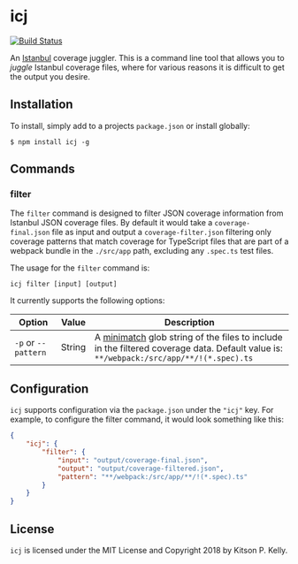 # icj

[![Build Status](https://travis-ci.org/kitsonk/icj.svg?branch=master)](https://travis-ci.org/kitsonk/icj)

An [Istanbul](https://istanbul.js.org/) coverage juggler.  This is a command line tool that allows you to _juggle_ Istanbul coverage files, where for various reasons it is difficult to get the output you desire.

## Installation

To install, simply add to a projects `package.json` or install globally:

```
$ npm install icj -g
```

## Commands

### filter

The `filter` command is designed to filter JSON coverage information from Istanbul JSON coverage files.  By default it would take a `coverage-final.json` file as input and output a `coverage-filter.json` filtering only coverage patterns that match coverage for TypeScript files that are part of a webpack bundle in the `./src/app` path, excluding any `.spec.ts` test files.

The usage for the `filter` command is:

```
icj filter [input] [output]
```

It currently supports the following options:

|Option|Value|Description|
|------|-----|-----------|
|`-p` or `--pattern`|String|A [minimatch](https://github.com/isaacs/minimatch) glob string of the files to include in the filtered coverage data.  Default value is: `**/webpack:/src/app/**/!(*.spec).ts`|

## Configuration

`icj` supports configuration via the `package.json` under the `"icj"` key.  For example, to configure the filter command, it would look something like this:

```json
{
    "icj": {
        "filter": {
            "input": "output/coverage-final.json",
            "output": "output/coverage-filtered.json",
            "pattern": "**/webpack:/src/app/**/!(*.spec).ts"
        }
    }
}
```

## License

`icj` is licensed under the MIT License and Copyright 2018 by Kitson P. Kelly.
